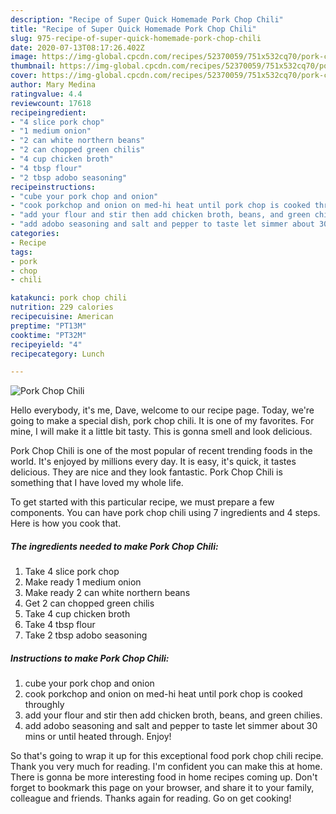 ```yaml
---
description: "Recipe of Super Quick Homemade Pork Chop Chili"
title: "Recipe of Super Quick Homemade Pork Chop Chili"
slug: 975-recipe-of-super-quick-homemade-pork-chop-chili
date: 2020-07-13T08:17:26.402Z
image: https://img-global.cpcdn.com/recipes/52370059/751x532cq70/pork-chop-chili-recipe-main-photo.jpg
thumbnail: https://img-global.cpcdn.com/recipes/52370059/751x532cq70/pork-chop-chili-recipe-main-photo.jpg
cover: https://img-global.cpcdn.com/recipes/52370059/751x532cq70/pork-chop-chili-recipe-main-photo.jpg
author: Mary Medina
ratingvalue: 4.4
reviewcount: 17618
recipeingredient:
- "4 slice pork chop"
- "1 medium onion"
- "2 can white northern beans"
- "2 can chopped green chilis"
- "4 cup chicken broth"
- "4 tbsp flour"
- "2 tbsp adobo seasoning"
recipeinstructions:
- "cube your pork chop and onion"
- "cook porkchop and onion on med-hi heat until pork chop is cooked throughly"
- "add your flour and stir then add chicken broth, beans, and green chilies."
- "add adobo seasoning and salt and pepper to taste let simmer about 30 mins or until heated through. Enjoy!"
categories:
- Recipe
tags:
- pork
- chop
- chili

katakunci: pork chop chili 
nutrition: 229 calories
recipecuisine: American
preptime: "PT13M"
cooktime: "PT32M"
recipeyield: "4"
recipecategory: Lunch

---
```



![Pork Chop Chili](https://img-global.cpcdn.com/recipes/52370059/751x532cq70/pork-chop-chili-recipe-main-photo.jpg)

Hello everybody, it's me, Dave, welcome to our recipe page. Today, we're going to make a special dish, pork chop chili. It is one of my favorites. For mine, I will make it a little bit tasty. This is gonna smell and look delicious.

Pork Chop Chili is one of the most popular of recent trending foods in the world. It's enjoyed by millions every day. It is easy, it's quick, it tastes delicious. They are nice and they look fantastic. Pork Chop Chili is something that I have loved my whole life.




To get started with this particular recipe, we must prepare a few components. You can have pork chop chili using 7 ingredients and 4 steps. Here is how you cook that.

<!--inarticleads1-->

##### The ingredients needed to make Pork Chop Chili:

1. Take 4 slice pork chop
1. Make ready 1 medium onion
1. Make ready 2 can white northern beans
1. Get 2 can chopped green chilis
1. Take 4 cup chicken broth
1. Take 4 tbsp flour
1. Take 2 tbsp adobo seasoning




<!--inarticleads2-->

##### Instructions to make Pork Chop Chili:

1. cube your pork chop and onion
1. cook porkchop and onion on med-hi heat until pork chop is cooked throughly
1. add your flour and stir then add chicken broth, beans, and green chilies.
1. add adobo seasoning and salt and pepper to taste let simmer about 30 mins or until heated through. Enjoy!




So that's going to wrap it up for this exceptional food pork chop chili recipe. Thank you very much for reading. I'm confident you can make this at home. There is gonna be more interesting food in home recipes coming up. Don't forget to bookmark this page on your browser, and share it to your family, colleague and friends. Thanks again for reading. Go on get cooking!
